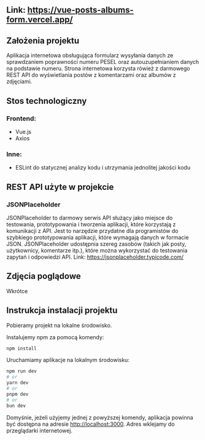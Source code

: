 ## Link: https://vue-posts-albums-form.vercel.app/

## Założenia projektu 

Aplikacja internetowa obsługująca formularz wysyłania danych ze sprawdzaniem poprawności numeru PESEL oraz autouzupełnianiem danych na podstawie numeru. Strona internetowa korzysta rówież z darmowego REST API do wyświetlania postów z komentarzami oraz albumów z zdjęciami.

## Stos technologiczny

### Frontend:
- Vue.js
- Axios

### Inne:
- ESLint do statycznej analizy kodu i utrzymania jednolitej jakości kodu

## REST API użyte w projekcie

### JSONPlaceholder

JSONPlaceholder to darmowy serwis API służący jako miejsce do testowania, prototypowania i tworzenia aplikacji, które korzystają z komunikacji z API. Jest to narzędzie przydatne dla programistów do szybkiego prototypowania aplikacji, które wymagają danych w formacie JSON. JSONPlaceholder udostępnia szereg zasobów (takich jak posty, użytkownicy, komentarze itp.), które można wykorzystać do testowania zapytań i odpowiedzi API.
Link: https://jsonplaceholder.typicode.com/

## Zdjęcia poglądowe

Wkrótce

## Instrukcja instalacji projektu

Pobieramy projekt na lokalne środowisko.

Instalujemy npm za pomocą komendy:

```bash
npm install
```

Uruchamiamy aplikacje na lokalnym środowisku:

```bash
npm run dev
# or
yarn dev
# or
pnpm dev
# or
bun dev
```

Domyśnie, jeżeli użyjemy jednej z powyższej komendy, aplikacja powinna być dostępna na adresie [http://localhost:3000](http://localhost:3000). Adres wklejamy do przeglądarki internetowej.
